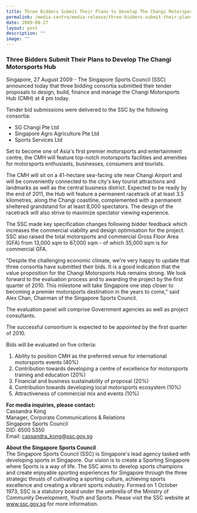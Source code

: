 ```yaml
---
title: Three Bidders Submit Their Plans to Develop The Changi Motorsports Hub
permalink: /media-centre/media-release/three-bidders-submit-their-plans-to-develop-the-changi-motorsports-hub/
date: 2009-08-27
layout: post
description: ""
image: ""
---
```

### **Three Bidders Submit Their Plans to Develop The Changi Motorsports Hub**

Singapore, 27 August 2009 - The Singapore Sports Council (SSC) announced today that three bidding consortia submitted their tender proposals to design, build, finance and manage the Changi Motorsports Hub (CMH) at 4 pm today.

Tender bid submissions were delivered to the SSC by the following consortia:
* SG Changi Pte Ltd
* Singapore Agro Agriculture Pte Ltd
* Sports Services Ltd

Set to become one of Asia's first premier motorsports and entertainment centre, the CMH will feature top-notch motorsports facilities and amenities for motorsports enthusiasts, businesses, consumers and tourists.

The CMH will sit on a 41-hectare sea-facing site near Changi Airport and will be conveniently connected to the city's key tourist attractions and landmarks as well as the central business district. Expected to be ready by the end of 2011, the Hub will feature a permanent racetrack of at least 3.5 kilometres, along the Changi coastline, complemented with a permanent sheltered grandstand for at least 8,000 spectators. The design of the racetrack will also strive to maximize spectator viewing experience.

The SSC made key specification changes following bidder feedback which increases the commercial viability and design optimisation for the project. SSC also raised the total motorsports and commercial Gross Floor Area (GFA) from 13,000 sqm to 67,000 sqm - of which 35,000 sqm is for commercial GFA.

"Despite the challenging economic climate, we're very happy to update that three consortia have submitted their bids. It is a good indication that the value proposition for the Changi Motorsports Hub remains strong. We look forward to the evaluation process and to awarding the project by the first quarter of 2010. This milestone will take Singapore one step closer to becoming a premier motorsports destination in the years to come," said Alex Chan, Chairman of the Singapore Sports Council.

The evaluation panel will comprise Government agencies as well as project consultants.

The successful consortium is expected to be appointed by the first quarter of 2010.

Bids will be evaluated on five criteria:
1. Ability to position CMH as the preferred venue for international motorsports events (40%)
2. Contribution towards developing a centre of excellence for motorsports training and education (20%)
3. Financial and business sustainability of proposal (20%)
4. Contribution towards developing local motorsports ecosystem (10%)
5. Attractiveness of commercial mix and events (10%)


**For media inquiries, please contact:**
<br>
Cassandra Kong
<br>
Manager, Corporate Communications & Relations
<br>
Singapore Sports Council
<br>
DID: 6500 5350
<br>
Email: cassandra_kong@ssc.gov.sg

**About the Singapore Sports Council**
<br>
The Singapore Sports Council (SSC) is Singapore's lead agency tasked with developing sports in Singapore. Our vision is to create a Sporting Singapore where Sports is a way of life. The SSC aims to develop sports champions and create enjoyable sporting experiences for Singapore through the three strategic thrusts of cultivating a sporting culture, achieving sports excellence and creating a vibrant sports industry. Formed on 1 October 1973, SSC is a statutory board under the umbrella of the Ministry of Community Development, Youth and Sports. Please visit the SSC website at www.ssc.gov.sg for more information.